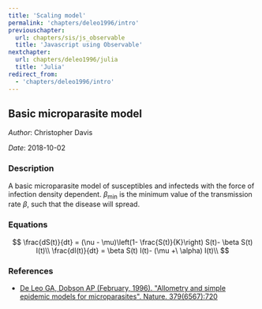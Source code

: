 ```yaml
---
title: 'Scaling model'
permalink: 'chapters/deleo1996/intro'
previouschapter:
  url: chapters/sis/js_observable
  title: 'Javascript using Observable'
nextchapter:
  url: chapters/deleo1996/julia
  title: 'Julia'
redirect_from:
  - 'chapters/deleo1996/intro'
---
```


## Basic microparasite model

*Author*: Christopher Davis

*Date*: 2018-10-02

### Description

A basic microparasite model of susceptibles and infecteds with the force of infection density dependent. $\beta_{\text{min}}$ is the minimum value of the transmission rate $\beta$, such that the disease will spread.

### Equations

$$
\frac{dS(t)}{dt}  = (\nu - \mu)\left(1- \frac{S(t)}{K}\right) S(t)- \beta S(t) I(t)\\
\frac{dI(t)}{dt}  = \beta S(t) I(t)- (\mu +\ \alpha) I(t)\\
$$

### References

- [De Leo GA, Dobson AP (February, 1996). "Allometry and simple epidemic models for microparasites". Nature. 379(6567):720](https://doi.org/10.1038/379720a0)
